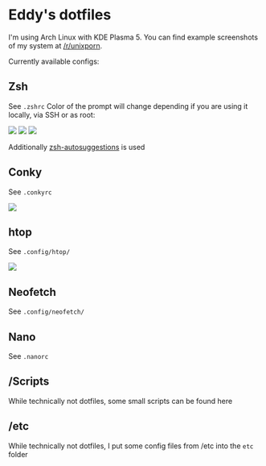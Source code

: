 # Eddy's dotfiles

I'm using Arch Linux with KDE Plasma 5. You can find example screenshots of my system at [/r/unixporn](https://www.reddit.com/r/unixporn/comments/a8r98x/kde_my_first_try/).

Currently available configs:

## Zsh

See `.zshrc`
Color of the prompt will change depending if you are using it locally, via SSH or as root:

![](https://i.imgur.com/Oaw7KBL.png)
![](https://i.imgur.com/7oVpFKJ.png)
![](https://i.imgur.com/Bscx0TJ.png)

Additionally [zsh-autosuggestions](https://www.archlinux.org/packages/community/any/zsh-autosuggestions/) is used

## Conky

See `.conkyrc`

![](https://i.imgur.com/R4wR65P.png)

## htop

See `.config/htop/`

![](https://i.imgur.com/xW16OUG.png)

## Neofetch

See `.config/neofetch/`

## Nano

See `.nanorc`

## /Scripts

While technically not dotfiles, some small scripts can be found here

## /etc

While technically not dotfiles, I put some config files from /etc into the `etc` folder
